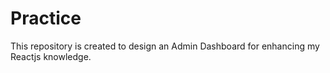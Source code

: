 # Practice
This repository is created to design an Admin Dashboard for enhancing my Reactjs knowledge.
